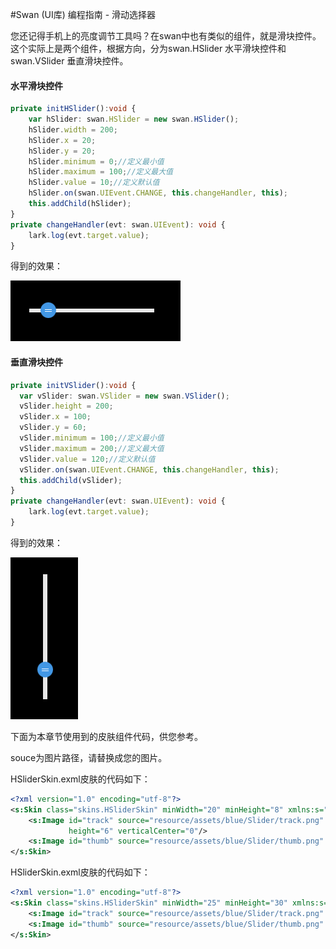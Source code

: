 #Swan (UI库) 编程指南 - 滑动选择器

您还记得手机上的亮度调节工具吗？在swan中也有类似的组件，就是滑块控件。这个实际上是两个组件，根据方向，分为swan.HSlider 水平滑块控件和 swan.VSlider 垂直滑块控件。

#### 水平滑块控件
``` TypeScript
private initHSlider():void {
    var hSlider: swan.HSlider = new swan.HSlider();
    hSlider.width = 200;
    hSlider.x = 20;
    hSlider.y = 20;
    hSlider.minimum = 0;//定义最小值
    hSlider.maximum = 100;//定义最大值
    hSlider.value = 10;//定义默认值
    hSlider.on(swan.UIEvent.CHANGE, this.changeHandler, this);
    this.addChild(hSlider);
}
private changeHandler(evt: swan.UIEvent): void {
    lark.log(evt.target.value);
}
```
得到的效果：

![](./image/7/7_7_1.png)

#### 垂直滑块控件
``` TypeScript
private initVSlider():void {
  var vSlider: swan.VSlider = new swan.VSlider();
  vSlider.height = 200;
  vSlider.x = 100;
  vSlider.y = 60;
  vSlider.minimum = 100;//定义最小值
  vSlider.maximum = 200;//定义最大值
  vSlider.value = 120;//定义默认值
  vSlider.on(swan.UIEvent.CHANGE, this.changeHandler, this);
  this.addChild(vSlider);
}
private changeHandler(evt: swan.UIEvent): void {
    lark.log(evt.target.value);
}
```
得到的效果：

![](./image/7/7_7_2.png)



下面为本章节使用到的皮肤组件代码，供您参考。

souce为图片路径，请替换成您的图片。

HSliderSkin.exml皮肤的代码如下：
``` XML
<?xml version="1.0" encoding="utf-8"?>
<s:Skin class="skins.HSliderSkin" minWidth="20" minHeight="8" xmlns:s="http://ns.egret.com/swan">
    <s:Image id="track" source="resource/assets/blue/Slider/track.png" scale9Grid="1,1,4,4" width="100%"
             height="6" verticalCenter="0"/>
    <s:Image id="thumb" source="resource/assets/blue/Slider/thumb.png" verticalCenter="0"/>
</s:Skin>
```
HSliderSkin.exml皮肤的代码如下：
``` XML
<?xml version="1.0" encoding="utf-8"?>
<s:Skin class="skins.HSliderSkin" minWidth="25" minHeight="30" xmlns:s="http://ns.egret.com/swan">
    <s:Image id="track" source="resource/assets/blue/Slider/track.png" scale9Grid="1,1,4,4" width="7" height="100%" horizontalCenter="0"/>
    <s:Image id="thumb" source="resource/assets/blue/Slider/thumb.png" horizontalCenter="0" />
</s:Skin>
```
